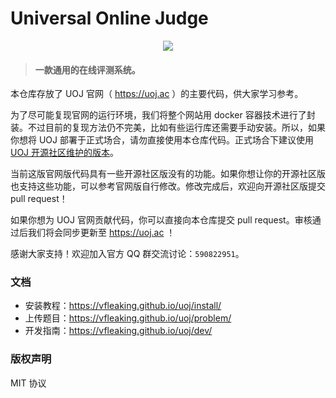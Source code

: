 # Universal Online Judge

<p align="center"><img src="https://raw.githubusercontent.com/vfleaking/uoj/master/web/public/pictures/UOJ.png"></p>

> #### 一款通用的在线评测系统。

本仓库存放了 UOJ 官网（ https://uoj.ac ）的主要代码，供大家学习参考。

为了尽可能复现官网的运行环境，我们将整个网站用 docker 容器技术进行了封装。不过目前的复现方法仍不完美，比如有些运行库还需要手动安装。所以，如果你想将 UOJ 部署于正式场合，请勿直接使用本仓库代码。正式场合下建议使用[UOJ 开源社区维护的版本](https://github.com/UniversalOJ/UOJ-System)。

当前这版官网版代码具有一些开源社区版没有的功能。如果你想让你的开源社区版也支持这些功能，可以参考官网版自行修改。修改完成后，欢迎向开源社区版提交 pull request！

如果你想为 UOJ 官网贡献代码，你可以直接向本仓库提交 pull request。审核通过后我们将会同步更新至  https://uoj.ac ！

感谢大家支持！欢迎加入官方 QQ 群交流讨论：`590822951`。

### 文档

* 安装教程：https://vfleaking.github.io/uoj/install/
* 上传题目：https://vfleaking.github.io/uoj/problem/
* 开发指南：https://vfleaking.github.io/uoj/dev/

### 版权声明

MIT 协议
